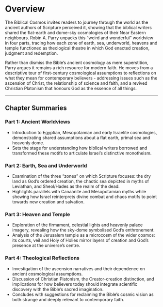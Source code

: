 # Overview

The Biblical Cosmos invites readers to journey through the world as the ancient authors of Scripture perceived it, showing that the biblical writers shared the flat-earth and dome-sky cosmologies of their Near Eastern neighbours. Robin A. Parry unpacks this “weird and wonderful” worldview in four parts, tracing how each zone of earth, sea, underworld, heavens and temple functioned as theological theatre in which God enacted creation, judgment and redemption.

Rather than dismiss the Bible’s ancient cosmology as mere superstition, Parry argues it remains a rich resource for modern faith. He moves from a descriptive tour of first-century cosmological assumptions to reflections on what they mean for contemporary believers - addressing issues such as the ascension of Christ, the relationship of science and faith, and a revived Christian Platonism that honours God as the essence of all things.

---

## Chapter Summaries

### Part 1: Ancient Worldviews

-   Introduction to Egyptian, Mesopotamian and early Israelite cosmologies, demonstrating shared assumptions about a flat earth, primal sea and heavenly dome.
-   Sets the stage for understanding how biblical writers borrowed and transformed these motifs to articulate Israel’s distinctive monotheism.

### Part 2: Earth, Sea and Underworld

-   Examination of the three “zones” on which Scripture focuses: the dry land as God’s ordered creation, the chaotic sea depicted in myths of Leviathan, and Sheol/Hades as the realm of the dead.
-   Highlights parallels with Canaanite and Mesopotamian myths while showing how Israel reinterprets divine combat and chaos motifs to point towards new creation and salvation.

### Part 3: Heaven and Temple

-   Exploration of the firmament, celestial lights and heavenly palace imagery, revealing how the sky-dome symbolised God’s enthronement.
-   Analysis of the Jerusalem temple as a microcosm of the wider cosmos: its courts, veil and Holy of Holies mirror layers of creation and God’s presence at the universe’s centre.

### Part 4: Theological Reflections

-   Investigation of the ascension narratives and their dependence on ancient cosmological assumptions.
-   Discussion of Christian Platonism, the Creator-creation distinction, and implications for how believers today should integrate scientific discovery with the Bible’s sacred imagination.
-   Concludes with suggestions for reclaiming the Bible’s cosmic vision as both strange and deeply relevant to contemporary faith.
